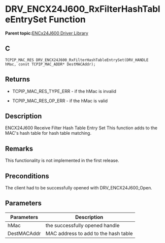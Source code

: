 # DRV\_ENCX24J600\_RxFilterHashTableEntrySet Function

**Parent topic:**[ENCx24J600 Driver Library](GUID-F35BADF5-5469-4970-B3C5-52AB1E2287AB.md)

## C

```
TCPIP_MAC_RES DRV_ENCX24J600_RxFilterHashTableEntrySet(DRV_HANDLE hMac, const TCPIP_MAC_ADDR* DestMACAddr); 
```

## Returns

-   TCPIP\_MAC\_RES\_TYPE\_ERR - if the hMac is invalid

-   TCPIP\_MAC\_RES\_OP\_ERR - if the hMac is valid


## Description

ENCX24J600 Receive Filter Hash Table Entry Set This function adds to the MAC's hash table for hash table matching.

## Remarks

This functionality is not implemented in the first release.

## Preconditions

The client had to be successfully opened with DRV\_ENCX24J600\_Open.

## Parameters

|Parameters|Description|
|----------|-----------|
|hMac|the successfully opened handle|
|DestMACAddr|MAC address to add to the hash table|

